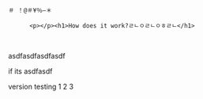 <pre><code>＃ ！@＃¥％—＊</code></pre><pre><code>      &lt;p&gt;&lt;/p&gt;&lt;h1&gt;How does it work?ㄹㄴㅇㄹㄴㅇㅎㄹㄴ&lt;/h1&gt;</code></pre>
<p></p>
<p></p><p><br></p><p></p>

asdfasdfasdfasdf

if its asdfasdf

version testing 1 2 3